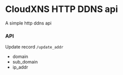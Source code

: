 # CloudXNS HTTP DDNS api
A simple http ddns api

### API
Update record `/update_addr`
- domain
- sub_domain
- ip_addr
